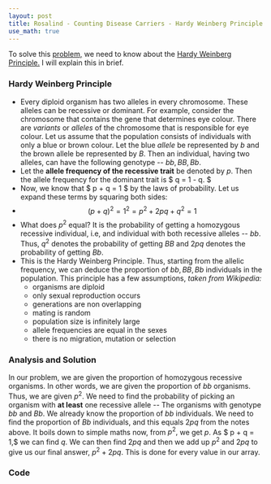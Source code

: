 ```yaml
---
layout: post
title: Rosalind - Counting Disease Carriers - Hardy Weinberg Principle
use_math: true
---
```


To solve this [problem,](http://rosalind.info/problems/afrq/) we need to know about the [Hardy Weinberg Principle.](https://en.wikipedia.org/wiki/Hardy%E2%80%93Weinberg_principle) I will explain this in brief.

### Hardy Weinberg Principle

*  Every diploid organism has two alleles in every chromosome. These alleles can be recessive or dominant. For example, consider the chromosome that
   contains the gene that determines eye colour. There are *variants* or *alleles* of the chromosome that is responsible for eye colour. Let us assume that the population consists of individuals with only a blue or brown colour. Let the blue *allele* be represented by $b$ and the brown allele be represented by $B.$ Then an individual, having two alleles, can have the following genotype -- $bb, BB, Bb.$
*  Let the **allele frequency of the recessive trait** be denoted by $p.$ Then the allele frequency for the dominant trait is $ q = 1 - q. $
*  Now, we know that $ p + q = 1 $ by the laws of probability. Let us expand these terms by squaring both sides:
*  $$ (p + q)^2 = 1^2 = p^2 + 2pq + q^2 = 1$$
*  What does $p^2$ equal? It is the probability of getting a homozygous recessive individual, i.e, and individual with both recessive alleles -- $bb.$ 
   Thus, $q^2$ denotes the probability of getting $BB$ and $2pq$ denotes the probability of getting $Bb.$
*  This is the Hardy Weinberg Principle. Thus, starting from the allelic frequency, we can deduce the proportion of $bb, BB, Bb$ individuals in the population. This principle has a few assumptions, *taken from Wikipedia:*
    *  organisms are diploid
    *  only sexual reproduction occurs
	*  generations are non overlapping
	*  mating is random
	*  population size is infinitely large
	*  allele frequencies are equal in the sexes
	*  there is no migration, mutation or selection

### Analysis and Solution

In our problem, we are given the proportion of homozygous recessive organisms. In other words, we are given the proportion of $bb$ organisms. Thus, we are given $p^2.$ We need to find the probability of picking an organism with **at least** one recessive allele -- The organisms with genotype $bb$ and $Bb.$ We already know the proportion of $bb$ individuals. We need to find the proportion of $Bb$ individuals, and this equals $2pq$ from the notes above. It boils down to simple maths now, from $p^2,$ we get $p.$ As $ p + q = 1,$ we can find $q$. We can then find $2pq$ and then we add up $p^2$ and $2pq$ to give us our final answer, $p^2 + 2pq.$ This is done for every value in our array.

### Code
<script src="https://gist.github.com/adijo/469c23af64ac64a48d82.js"></script>